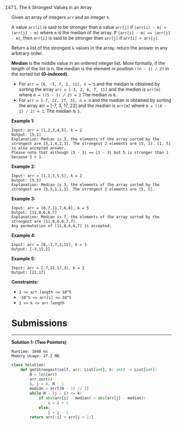 1471. The k Strongest Values in an Array

Given an array of integers `arr` and an integer `k`.

A value `arr[i]` is said to be stronger than a value `arr[j]` if `|arr[i] - m| > |arr[j] - m|` where `m` is the median of the array.
If `|arr[i] - m| == |arr[j] - m|`, then `arr[i]` is said to be stronger than `arr[j]` if `arr[i] > arr[j]`.

Return a list of the strongest `k` values in the array. return the answer in any arbitrary order.

**Median** is the middle value in an ordered integer list. More formally, if the length of the list is n, the median is the element in position `((n - 1) / 2)` in the sorted list **(0-indexed)**.

* For `arr = [6, -3, 7, 2, 11], n = 5` and the median is obtained by sorting the array `arr = [-3, 2, 6, 7, 11]` and the median is `arr[m]` where `m = ((5 - 1) / 2) = 2` The median is `6`.
* For `arr = [-7, 22, 17, 3], n = 4` and the median is obtained by sorting the array arr = [-7, 3, 17, 22] and the median is `arr[m]` where `m = ((4 - 1) / 2) = 1`. The median is `3`.
 

**Example 1:**
```
Input: arr = [1,2,3,4,5], k = 2
Output: [5,1]
Explanation: Median is 3, the elements of the array sorted by the strongest are [5,1,4,2,3]. The strongest 2 elements are [5, 1]. [1, 5] is also accepted answer.
Please note that although |5 - 3| == |1 - 3| but 5 is stronger than 1 because 5 > 1.
```

**Example 2:**
```
Input: arr = [1,1,3,5,5], k = 2
Output: [5,5]
Explanation: Median is 3, the elements of the array sorted by the strongest are [5,5,1,1,3]. The strongest 2 elements are [5, 5].
```

**Example 3:**
```
Input: arr = [6,7,11,7,6,8], k = 5
Output: [11,8,6,6,7]
Explanation: Median is 7, the elements of the array sorted by the strongest are [11,8,6,6,7,7].
Any permutation of [11,8,6,6,7] is accepted.
```

**Example 4:**
```
Input: arr = [6,-3,7,2,11], k = 3
Output: [-3,11,2]
```

**Example 5:**
```
Input: arr = [-7,22,17,3], k = 2
Output: [22,17]
```

**Constraints:**

* `1 <= arr.length <= 10^5`
* `-10^5 <= arr[i] <= 10^5`
* `1 <= k <= arr.length`

# Submissions
---
**Solution 1: (Two Pointers)**
```
Runtime: 1048 ms
Memory Usage: 27.2 MB
```
```python
class Solution:
    def getStrongest(self, arr: List[int], k: int) -> List[int]:
        N = len(arr)
        arr.sort()
        i, j = 0, N - 1
        median = arr[(N - 1) // 2]
        while N - (j - i) <= k:
            if abs(arr[i] - median) > abs(arr[j] - median):
                i = i + 1
            else:
                j = j - 1
        return arr[:i] + arr[j + 1:]
```